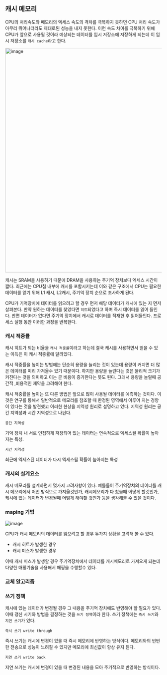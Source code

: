## 캐시 메모리

CPU의 처리속도와 메모리의 엑세스 속도의 격차를 극복하지 못하면 CPU 처리 속도가 아무리 뛰어나더라도 제대로된 성능을 내지 못한다. 이런 속도 차이를 극복하기 위해 CPU가 앞으로 사용될 것이라 예상되는 데이터를 임시 저장소에 저장하게 되는데 이 임시 저장소를 `캐시 cache`라고 한다.

<img width="719" alt="image" src="https://user-images.githubusercontent.com/51963264/193691300-147cebfc-5b56-4a56-bf1e-e8a580f589d5.png">

캐시는 SRAM을 사용하기 때문에 DRAM을 사용하는 주기억 장치보다 엑세스 시간이 짧다. 최근에는 CPU칩 내부에 캐시를 포함시키는데 이와 같은 구조에서 CPU는 필요한 데이터를 얻기 위해 L1 캐시, L2캐시, 주기억 장치 순으로 조사하게 된다.

CPU가 기억장치에 데이터를 읽으려고 할 경우 먼저 해당 데이터가 캐시에 있는 지 먼저 살펴본다. 만약 원하는 데이터를 찾았다면 `히트`되었다고 하며 즉시 데이터를 읽어 들인다. 반면 데이터가 없다면 주기억 장치에서 캐시로 데이터를 적재한 후 읽어들인다. 프로세스 실행 동안 이러한 과정을 반복한다.


### 캐시 적중률

캐시 히트가 되는 비율을 `캐시 적중률`이라고 하는데 결국 캐시를 사용하면서 얻을 수 있는 이득은 이 캐시 적중률에 달려있다. 

캐시 적중률을 높이는 방법에는 단순히 용량을 늘리는 것이 있는데 용량이 커지면 더 많은 데이터를 미리 가져올수 있기 때문이다. 하지만 용량을 늘린다는 것은 물리적 크기가 커진다는 것을 의미하고 이는 곧 비용이 증가한다는 뜻도 된다. 그래서 용량을 늘릴때 공간적 ,비용적인 제약을 고려해야 한다.

캐시 적중률을 높이는 또 다른 방법은 앞으로 많이 사용될 데이터를 예측하는 것이다. 이것은 연구를 통해서 일반적으로 메모리를 참조할 때 한정된 영역에서 이루어 지는 경향이 있다는 것을 발견했고 이러한 현상을 지역성 원리로 설명하고 있다. 지역성 원리는 공간 지역성과 시간 지역성으로 나뉜다.

`공간 지역성`

기억 장치 내 서로 인접하게 저장되어 있는 데이터는 연속적으로 엑세스될 확률이  높아지는 특성.

`시간 지역성`

최근에 엑세스된 데이터가 다시 엑세스될 확률이 높아지는 특성

### 캐시의 설계요소

캐시 메모리를 설계하면서 몇가지 고려사항이 있다. 예를들어 주기억장치의 데이터를 캐시 메모리에서 어떤 방식으로 가져올것인가, 캐시메모리가 다 찼을때 어떻게 할것인가, 케시에 있는 데이터가 변경될때 어떻게 해야할 것인가 등을 생각해볼 수 있을 것이다. 

### maping 기법

![image](https://user-images.githubusercontent.com/51963264/195114241-44f9d1c5-4504-41c0-912e-b1115e6c4cd5.png)

CPU가 캐시 메모리의 데이터를 읽으려고 할 경우 두가지 상황을 고려해 볼 수 있다.

- 캐시 히트가 발생한 경우
- 캐시 미스가 발생한 경우

이때 캐시 미스가 발생할 경우 주기억장치에서 데이터를 캐시메모리로 가져오게 되는데 다양한 매핑기술을 사용해서 매핑을 수행할수 있다.


### 교체 알고리즘



### 쓰기 정책


캐시에 있는 데이터가 변경될 경우 그 내용을 주기억 장치에도 반영해야 할 필요가 있다. 이때 갱신 시기와 방법을 결정하는 것을 `쓰기 정책`이라 한다. 쓰기 정책에는 `즉시 쓰기`와 `지연 쓰기`가 있다.

`즉시 쓰기 write through`

즉시 쓰기는 캐시에 변경이 있을 때 즉시 메모리에 반영하는 방식이다. 메모리와의 빈번한 전송으로 성능이 느려질 수 있지만 메모리에 최신값이 항상 유지 된다.

`지연 쓰기 write back`

지연 쓰기는 캐시에 변경이 있을 때 변경된 내용을 모아 주기적으로 반영하는 방식이다.